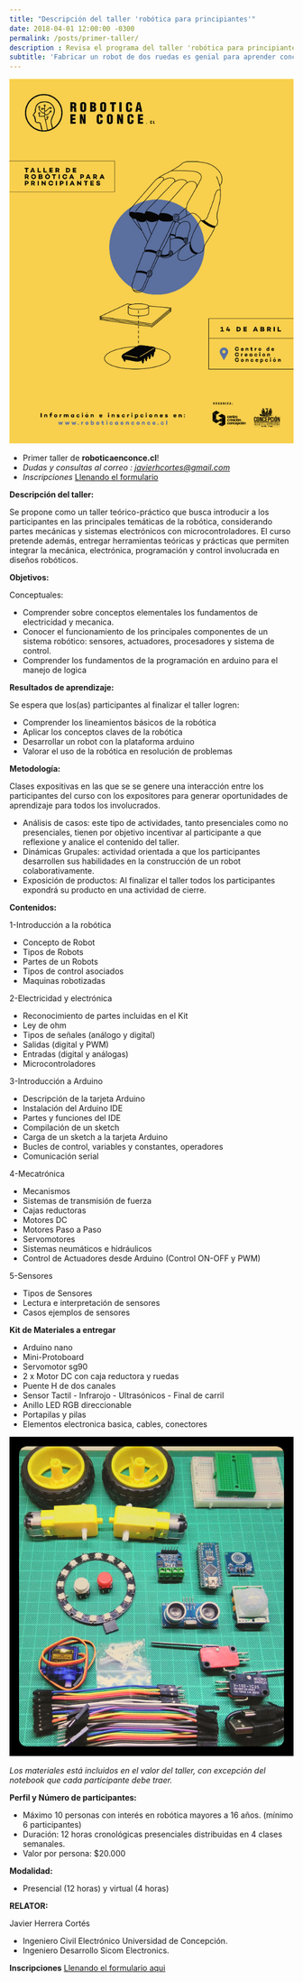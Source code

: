 ```yaml
---
title: "Descripción del taller 'robótica para principiantes'"
date: 2018-04-01 12:00:00 -0300
permalink: /posts/primer-taller/
description : Revisa el programa del taller 'robótica para principiantes'
subtitle: 'Fabricar un robot de dos ruedas es genial para aprender conceptos de la mecánica, electrónica e ingeniería. Ven a aprender sobre los temas fundamentales de la robótica en un taller diseñado para los que están partiendo en el tema'
---
```

![Banner](/../assets/images/afiche-ligth.jpg)

 - Primer taller de **roboticaenconce.cl**!
 - *Dudas y consultas al correo : javierhcortes@gmail.com*
 - *Inscripciones* [Llenando el formulario](https://goo.gl/forms/JqlZHWYbmFTxD2T42)

**Descripción del taller:**

Se propone como un taller teórico-práctico que busca introducir a los participantes en las principales temáticas de la robótica, considerando partes mecánicas y sistemas electrónicos con microcontroladores.
El curso pretende además, entregar herramientas teóricas y prácticas que permiten integrar la mecánica, electrónica, programación y control involucrada en diseños robóticos.

**Objetivos:**

Conceptuales:

- Comprender sobre conceptos elementales los fundamentos de electricidad y mecanica.
- Conocer el funcionamiento de los principales componentes de un sistema robótico: sensores, actuadores, procesadores y sistema de control.
- Comprender los fundamentos de la programación en arduino para el manejo de logica

**Resultados de aprendizaje:**

Se espera que los(as) participantes al finalizar el taller logren:

- Comprender los lineamientos básicos de la robótica
- Aplicar los conceptos claves de la robótica
- Desarrollar un robot con la plataforma arduino
- Valorar el uso de la robótica en resolución de problemas

**Metodología:**

Clases expositivas en las que se se genere una interacción entre los participantes del curso con los expositores para generar oportunidades de aprendizaje para todos los involucrados.

- Análisis de casos: este tipo de actividades, tanto presenciales como no presenciales, tienen por objetivo incentivar al participante a que reflexione y analice el contenido del taller.
- Dinámicas Grupales: actividad orientada a que los participantes desarrollen sus habilidades en la construcción de un robot colaborativamente.
- Exposición de productos: Al finalizar el taller todos los participantes expondrá su producto en una actividad de cierre.

**Contenidos:**

1-Introducción a la robótica

- Concepto de Robot
- Tipos de Robots
- Partes de un Robots
- Tipos de control asociados
- Maquinas robotizadas

2-Electricidad y electrónica

- Reconocimiento de partes incluidas en el Kit
- Ley de ohm
- Tipos de señales (análogo y digital)
- Salidas (digital y PWM)
- Entradas (digital y análogas)
- Microcontroladores

3-Introducción a Arduino

- Descripción de la tarjeta Arduino
- Instalación del Arduino IDE
- Partes y funciones del IDE
- Compilación de un sketch
- Carga de un sketch a la tarjeta Arduino
- Bucles de control, variables y constantes, operadores
- Comunicación serial

4-Mecatrónica

- Mecanismos
- Sistemas de transmisión de fuerza
- Cajas reductoras
- Motores DC
- Motores Paso a Paso
- Servomotores
- Sistemas neumáticos e hidráulicos
- Control de Actuadores desde Arduino (Control ON-OFF y PWM)

5-Sensores

- Tipos de Sensores
- Lectura e interpretación de sensores
- Casos ejemplos de sensores


**Kit de Materiales a entregar**

- Arduino nano
- Mini-Protoboard
- Servomotor sg90
- 2 x Motor DC con caja reductora y ruedas
- Puente H de dos canales
- Sensor Tactil - Infrarojo - Ultrasónicos - Final de carril
- Anillo LED RGB direccionable
- Portapilas y pilas
- Elementos electronica basica, cables, conectores

![Banner](/../assets/images/kit-ligth.jpg)

*Los materiales está incluidos en el valor del taller, con excepción del notebook que cada participante debe traer.*


**Perfil y Número de participantes:**

- Máximo 10 personas con interés en robótica mayores a 16 años. (mínimo 6 participantes)
- Duración: 12 horas cronológicas presenciales distribuidas en 4 clases semanales.
- Valor por persona: $20.000

**Modalidad:**

- Presencial (12 horas) y virtual (4 horas)

**RELATOR:**

Javier Herrera Cortés

- Ingeniero Civil Electrónico Universidad de Concepción.
- Ingeniero Desarrollo Sicom Electronics.


**Inscripciones**
[Llenando el formulario aqui](https://goo.gl/forms/JqlZHWYbmFTxD2T42)
